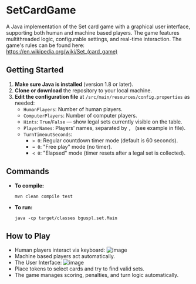 # SetCardGame

A Java implementation of the Set card game with a graphical user interface, supporting both human and machine based players. The game features multithreaded logic, configurable settings, and real-time interaction.
The game's rules can be found here: https://en.wikipedia.org/wiki/Set_(card_game)

## Getting Started

1. **Make sure Java is installed** (version 1.8 or later).
2. **Clone or download** the repository to your local machine.
3. **Edit the configuration file** at `/src/main/resources/config.properties` as needed:
    - `HumanPlayers`: Number of human players.
    - `ComputerPlayers`: Number of computer players.
    - `Hints`: `True`/`False` — show legal sets currently visible on the table.
    - `PlayerNames`: Players' names, separated by `, ` (see example in file).
    - `TurnTimeoutSeconds`:
        - `> 0`: Regular countdown timer mode (default is 60 seconds).
        - `= 0`: "Free play" mode (no timer).
        - `< 0`: "Elapsed" mode (timer resets after a legal set is collected).

## Commands

- **To compile:**  
  ```
  mvn clean compile test
  ```

- **To run:**  
  ```
  java -cp target/classes bguspl.set.Main
  ```

## How to Play

- Human players interact via keyboard:
 ![image](https://github.com/user-attachments/assets/f48d20c9-efa1-41c9-add9-df9a05f98f43)
- Machine based players act automatically.
- The User Interface:
  ![image](https://github.com/user-attachments/assets/ccb58012-2dce-400f-884a-033bdaa1f347)
- Place tokens to select cards and try to find valid sets.
- The game manages scoring, penalties, and turn logic automatically.





